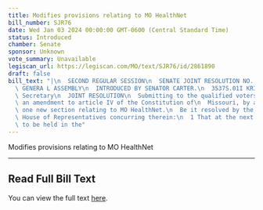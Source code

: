 ```yaml
---
title: Modifies provisions relating to MO HealthNet
bill_number: SJR76
date: Wed Jan 03 2024 00:00:00 GMT-0600 (Central Standard Time)
status: Introduced
chamber: Senate
sponsor: Unknown
vote_summary: Unavailable
legiscan_url: https://legiscan.com/MO/text/SJR76/id/2861890
draft: false
bill_text: "|\n  SECOND REGULAR SESSION\n  SENATE JOINT RESOLUTION NO. 76\n  102ND\
  \ GENERA L ASSEMBLY\n  INTRODUCED BY SENATOR CARTER.\n  3537S.01I KRISTINA MARTIN,\
  \ Secretary\n  JOINT RESOLUTION\n  Submitting to the qualified voters of Missouri,\
  \ an amendment to article IV of the Constitution of\n  Missouri, by adding thereto\
  \ one new section relating to MO HealthNet.\n  Be it resolved by the Senate, the\
  \ House of Representatives concurring therein:\n  1 That at the next general election\
  \ to be held in the"
---
```

Modifies provisions relating to MO HealthNet

---

## Read Full Bill Text

You can view the full text [here](https://legiscan.com/MO/text/SJR76/id/2861890).
